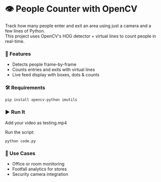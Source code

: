 # 👁️ People Counter with OpenCV

Track how many people enter and exit an area using just a camera and a few lines of Python.  
This project uses OpenCV's HOG detector + virtual lines to count people in real-time.

### 🚀 Features
- Detects people frame-by-frame  
- Counts entries and exits with virtual lines  
- Live feed display with boxes, dots & counts  

### 🛠️ Requirements
```bash
pip install opencv-python imutils
```

### ▶️ Run It
Add your video as testing.mp4  

Run the script:  

```python code.py``` 

### 🎯 Use Cases
- Office or room monitoring  
- Footfall analytics for stores  
- Security camera integration